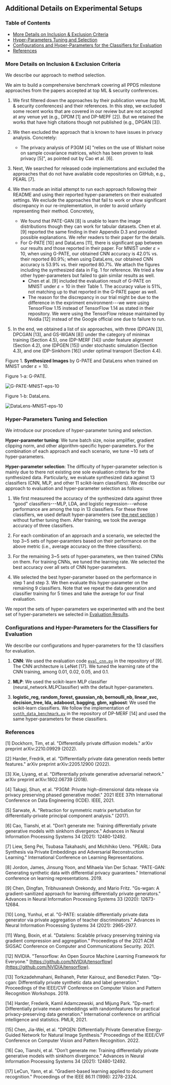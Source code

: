## Additional Details on Experimental Setups


### Table of Contents
- [More Details on Inclusion \& Exclusion Criteria](#more-details-on-inclusion--exclusion-criteria)
- [Hyper-Parameters Tuning and Selection](#hyper-parameters-tuning-and-selection)
- [Configurations and Hyper-Parameters for the Classifiers for Evaluation](#configurations-and-hyper-parameters-for-the-classifiers-for-evaluation)
- [References](#references)


### More Details on Inclusion & Exclusion Criteria

We describe our approach to method selection.

We aim to build a comprehensive benchmark covering all PPDS milestone approaches from the papers accepted at top ML & security conferences. 

1. We first filtered down the approaches by their publication venue (top ML & security conferences) and their references. In this step, we excluded some recent works that are covered in our review but are not accepted at any venue yet (e.g., DPDM [1] and DP-MEPF [2]). But we retained the works that have high citations though not published (e.g., DPGAN [3]).

2. We then excluded the approach that is known to have issues in privacy analysis. Concretely:

    - The privacy analysis of P3GM [4] "relies on the use of Wishart noise on sample covariance matrices, which has been proven to leak privacy [5]", as pointed out by Cao et al. [6].

3. Next, We searched for released code implementations and excluded the approaches that do not have available code repositories on GitHub, e.g., PEARL [7].

4. We then made an initial attempt to run each approach following their README and using their reported hyper-parameters on their evaluated settings. We exclude the approaches that fail to work or show significant discrepancy in our re-implementation, in order to avoid unfairly representing their method. Concretely, 

   - We found that PATE-GAN [8] is unable to learn the image distributions though they can work for tabular datasets. Chen et al. [9] reported the same finding in their Appendix D.3 and provided possible explanations. We refer readers to their paper for the details.
   - For G-PATE [10] and DataLens [11], there is significant gap between our results and those reported in their paper. For MNIST under $\varepsilon=10$, when using G-PATE, our obtained CNN accuracy is 42.0\% vs. their reported 80.9\%; when using DataLens, our obtained CNN accuracy is 53.9\% vs. their reported 80.7\%. We attach the figures including the synthesized data in Fig. 1 for reference. We tried a few other hyper-parameters but failed to gain similar results as well.
     - Chen et al. [9] included the evaluation result of G-PATE on MNIST under $\varepsilon=10$ in their Table 1. The accuracy value is 51\%, not matching up to that reported in the G-PATE paper as well.
     - The reason for the discrepancy in our trial might be due to the difference in the expriment environment---we were using TensorFlow 1.15 instead of TensorFlow 1.14 as stated in their repository. We were using the TensorFlow release maintained by Nvidia [12] instead of the Google official one due to failure to run.

5. In the end, we obtained a list of six approaches, with three (DPGAN [3], DPCGAN [13], and GS-WGAN [8]) under the category of minimax training (Section 4.5), one (DP-MERF [14]) under feature alignment (Section 4.2), one (DPGEN [15]) under stochastic simulation (Section 4.3), and one (DP-Sinkhorn [16]) under optimal transport (Section 4.4).

Figure 1. **Synthesized Images** by G-PATE and DataLens when trained on MNIST under $\varepsilon=10$.

Figure 1-a: G-PATE.

![G-PATE-MNIST-eps-10](./figs/gpate_mnist_eps-10.png)

Figure 1-b: DataLens.

![DataLens-MNIST-eps-10](./figs/datalens_mnist_eps-10.png)


### Hyper-Parameters Tuning and Selection

We introduce our procedure of hyper-parameter tuning and selection.

**Hyper-parameter tuning**: We tune batch size, noise amplifier, gradient clipping norm, and other algorithm-specific hyper-parameters. For the combination of each approach and each scenario, we tune ~10 sets of hyper-parameters. 

**Hyper-parameter selection**: The difficulty of hyper-parameter selection is mainly due to there not existing one sole evaluation criteria for the synthesized data. Particularly, we evaluate synthesized data against 13 classifiers (CNN, MLP, and other 11 scikit-learn classifiers). We describe our approach to evaluation and hyper-parameter selection as follows:

1. We first measureed the accuracy of the synthesized data against three "good" classifiers---MLP, LDA, and logistic regression---whose performance are among the top in 13 classifiers. For these three classifiers, we used default hyper-parameters (see [the next section](#configurations-and-hyper-parameters-for-the-classifiers-for-evaluation) ) without further tuning them. After training, we took the average accuracy of three classifiers. 

2. For each combination of an approach and a scenario, we selected the top 3~5 sets of hyper-paramters based on their performance on the above metric (i.e., average accuracy on the three classifiers).

3. For the remaining 3~5 sets of hyper-parameters, we then trained CNNs on them. For training CNNs, we tuned the learning rate. We selected the best accuracy over all sets of CNN hyper-parameters.

4. We selected the best hyper-parameter based on the performance in step 1 and step 3. We then evaluate this hyper-parameter on the remaining 9 classifiers. Note that we repeat the data generation and classifier training for 5 times and take the average for our final evaluation.

We report the sets of hyper-parameters we experimented with and the best set of hyper-parameters we selected in [Evaluation Results](./evaluation_results.md).


### Configurations and Hyper-Parameters for the Classifiers for Evaluation

We describe our configurations and hyper-parameters for the 13 classifiers for evaluation.

1. **CNN**: We used the evaluation code [``eval_cnn.py``](https://github.com/DingfanChen/GS-WGAN/blob/main/evaluation/eval_cnn.py) in the repository of [9]. The CNN architecture is LeNet [17]. We tuned the learning rate of the CNN training, among 0.01, 0.02, 0.05, and 0.1.

2. **MLP**: We used the scikit-learn MLP classifier (neural_network.MLPClassifier) with the default hyper-parameters.

3. **logistic_reg, random_forest, gaussian_nb, bernoulli_nb, linear_svc, decision_tree, lda, adaboost, bagging, gbm, xgboost**: We used the scikit-learn classifiers. We follow the implementation of [``synth_data_benchmark.py``](https://github.com/ParkLabML/DP-MERF/blob/master/code_balanced/synth_data_benchmark.py) in the repository of DP-MERF [14] and used the same hyper-parameters for these classifiers.


### References

[1] Dockhorn, Tim, et al. "Differentially private diffusion models." arXiv preprint arXiv:2210.09929 (2022).

[2] Harder, Fredrik, et al. "Differentially private data generation needs better features." arXiv preprint arXiv:2205.12900 (2022).

[3] Xie, Liyang, et al. "Differentially private generative adversarial network." arXiv preprint arXiv:1802.06739 (2018).

[4] Takagi, Shun, et al. "P3GM: Private high-dimensional data release via privacy preserving phased generative model." 2021 IEEE 37th International Conference on Data Engineering (ICDE). IEEE, 2021.

[5] Sarwate, A. "Retraction for symmetric matrix perturbation for differentially-private principal component analysis." (2017).

[6] Cao, Tianshi, et al. "Don’t generate me: Training differentially private generative models with sinkhorn divergence." Advances in Neural Information Processing Systems 34 (2021): 12480-12492.

[7] Liew, Seng Pei, Tsubasa Takahashi, and Michihiko Ueno. "PEARL: Data Synthesis via Private Embeddings and Adversarial Reconstruction Learning." International Conference on Learning Representations.

[8] Jordon, James, Jinsung Yoon, and Mihaela Van Der Schaar. "PATE-GAN: Generating synthetic data with differential privacy guarantees." International conference on learning representations. 2019.

[9] Chen, Dingfan, Tribhuvanesh Orekondy, and Mario Fritz. "Gs-wgan: A gradient-sanitized approach for learning differentially private generators." Advances in Neural Information Processing Systems 33 (2020): 12673-12684.

[10] Long, Yunhui, et al. "G-PATE: scalable differentially private data generator via private aggregation of teacher discriminators." Advances in Neural Information Processing Systems 34 (2021): 2965-2977.

[11] Wang, Boxin, et al. "Datalens: Scalable privacy preserving training via gradient compression and aggregation." Proceedings of the 2021 ACM SIGSAC Conference on Computer and Communications Security. 2021.

[12] NVIDIA. "Tensorflow: An Open Source Machine Learning Framework for Everyone." [https://github.com/NVIDIA/tensorflow](https://github.com/NVIDIA/tensorflow).

[13] Torkzadehmahani, Reihaneh, Peter Kairouz, and Benedict Paten. "Dp-cgan: Differentially private synthetic data and label generation." Proceedings of the IEEE/CVF Conference on Computer Vision and Pattern Recognition Workshops. 2019.

[14] Harder, Frederik, Kamil Adamczewski, and Mijung Park. "Dp-merf: Differentially private mean embeddings with randomfeatures for practical privacy-preserving data generation." International conference on artificial intelligence and statistics. PMLR, 2021.

[15] Chen, Jia-Wei, et al. "DPGEN: Differentially Private Generative Energy-Guided Network for Natural Image Synthesis." Proceedings of the IEEE/CVF Conference on Computer Vision and Pattern Recognition. 2022.

[16] Cao, Tianshi, et al. "Don’t generate me: Training differentially private generative models with sinkhorn divergence." Advances in Neural Information Processing Systems 34 (2021): 12480-12492.

[17] LeCun, Yann, et al. "Gradient-based learning applied to document recognition." Proceedings of the IEEE 86.11 (1998): 2278-2324.